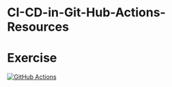 # CI-CD-in-Git-Hub-Actions-Resources
 # Exercise

 [![GitHub Actions](https://github.com/niki-evgeniev/CI-CD-in-Git-Hub-Actions-Resources/actions/workflows/GHActions.yml/badge.svg)](https://github.com/niki-evgeniev/CI-CD-in-Git-Hub-Actions-Resources/actions/workflows/GHActions.yml)

